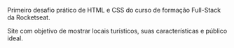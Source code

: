 Primeiro desafio prático de HTML e CSS do curso de formação Full-Stack da Rocketseat.

Site com objetivo de mostrar locais turísticos, suas características e público ideal.
